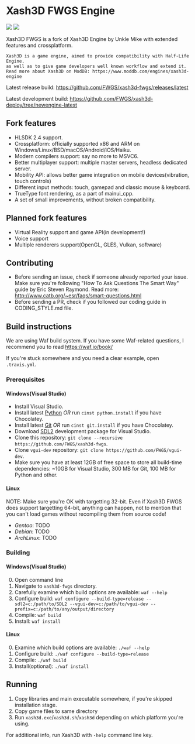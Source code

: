 # Xash3D FWGS Engine
![](https://api.travis-ci.org/FWGS/xash3d-fwgs.svg?branch=master) ![](https://img.shields.io/discord/355697768582610945.svg)

Xash3D FWGS is a fork of Xash3D Engine by Unkle Mike with extended features and crossplatform.

```
Xash3D is a game engine, aimed to provide compatibility with Half-Life Engine, 
as well as to give game developers well known workflow and extend it.
Read more about Xash3D on ModDB: https://www.moddb.com/engines/xash3d-engine
```

Latest release build: https://github.com/FWGS/xash3d-fwgs/releases/latest

Latest development build: https://github.com/FWGS/xash3d-deploy/tree/newengine-latest

## Fork features
* HLSDK 2.4 support.
* Crossplatform: officially supported x86 and ARM on Windows/Linux/BSD/macOS/Android/iOS/Haiku.
* Modern compilers support: say no more to MSVC6.
* Better multiplayer support: multiple master servers, headless dedicated server.
* Mobility API: allows better game integration on mobile devices(vibration, touch controls)
* Different input methods: touch, gamepad and classic mouse & keyboard.
* TrueType font rendering, as a part of mainui_cpp.
* A set of small improvements, without broken compatibility.

## Planned fork features
* Virtual Reality support and game API(in development!)
* Voice support
* Multiple renderers support(OpenGL, GLES, Vulkan, software)

## Contributing
* Before sending an issue, check if someone already reported your issue. Make sure you're following "How To Ask Questions The Smart Way" guide by Eric Steven Raymond. Read more: http://www.catb.org/~esr/faqs/smart-questions.html
* Before sending a PR, check if you followed our coding guide in CODING_STYLE.md file.

## Build instructions
We are using Waf build system. If you have some Waf-related questions, I recommend you to read https://waf.io/book/

If you're stuck somewhere and you need a clear example, open `.travis.yml`. 

### Prerequisites
#### Windows(Visual Studio)
* Install Visual Studio.
* Install latest [Python](https://python.org) *OR* run `cinst python.install` if you have Chocolatey.
* Install latest [Git](https://git-scm.com/download/win) *OR* run `cinst git.install` if you have Chocolatey.
* Download [SDL2](https://libsdl.org/download-2.0.php) development package for Visual Studio.
* Clone this repository: `git clone --recursive https://github.com/FWGS/xash3d-fwgs`.
* Clone `vgui-dev` repository: `git clone https://github.com/FWGS/vgui-dev`.
* Make sure you have at least 12GB of free space to store all build-time dependencies: ~10GB for Visual Studio, 300 MB for Git, 100 MB for Python and other.

#### Linux
NOTE: Make sure you're OK with targetting 32-bit.
Even if Xash3D FWGS does support targetting 64-bit, anything can happen, not to mention that you can't load games without recompiling them from source code!

* *Gentoo*: TODO
* *Debian*: TODO
* *ArchLinux*: TODO

### Building
#### Windows(Visual Studio)
0) Open command line
1) Navigate to `xash3d-fwgs` directory.
2) Carefully examine which build options are available: `waf --help`
3) Configure build: `waf configure --build-type=release --sdl2=c:/path/to/SDL2 --vgui-dev=c:/path/to/vgui-dev --prefix=c:/path/to/any/output/directory`
4) Compile: `waf build`
5) Install: `waf install`

#### Linux
0) Examine which build options are available: `./waf --help`
1) Configure build: `./waf configure --build-type=release`
2) Compile: `./waf build`
3) Install(optional): `./waf install`

## Running
1) Copy libraries and main executable somewhere, if you're skipped installation stage.
2) Copy game files to same directory
3) Run `xash3d.exe`/`xash3d.sh`/`xash3d` depending on which platform you're using.

For additional info, run Xash3D with `-help` command line key.
